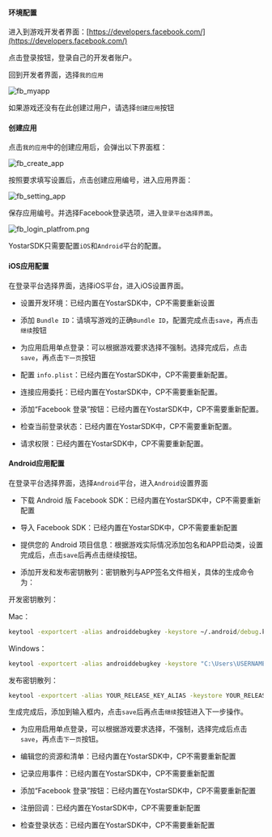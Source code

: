 #### 环境配置
进入到游戏开发者界面：[https://developers.facebook.com/](https://developers.facebook.com/)

点击登录按钮，登录自己的开发者账户。

回到开发者界面，选择`我的应用`

![fb_myapp](https://raw.githubusercontent.com/Yostardev/yostarsdk/master/docs/_media/fb_my_app.png)

如果游戏还没有在此创建过用户，请选择`创建应用`按钮

#### 创建应用

点击`我的应用`中的创建应用后，会弹出以下界面框：

![fb_create_app](https://raw.githubusercontent.com/Yostardev/yostarsdk/master/docs/_media/fb_create_app.png)

按照要求填写设置后，点击创建应用编号，进入应用界面：

![fb_setting_app](https://raw.githubusercontent.com/Yostardev/yostarsdk/master/docs/_media/fb_app_setting.png)

保存应用编号。并选择Facebook登录选项，进入`登录平台选择界面`。

![fb_login_platfrom.png](https://raw.githubusercontent.com/Yostardev/yostarsdk/master/docs/_media/fb_login_platfrom.png)

YostarSDK只需要配置`iOS`和`Android`平台的配置。

#### iOS应用配置

在登录平台选择界面，选择iOS平台，进入iOS设置界面。

+ 设置开发环境：已经内置在YostarSDK中，CP不需要重新设置

+ 添加 `Bundle ID`：请填写游戏的正确`Bundle ID`，配置完成点击`save`，再点击`继续`按钮

+ 为应用启用单点登录：可以根据游戏要求选择不强制。选择完成后，点击`save`，再点击`下一页`按钮

+ 配置 `info.plist`：已经内置在YostarSDK中，CP不需要重新配置。

+ 连接应用委托：已经内置在YostarSDK中，CP不需要重新配置。

+ 添加“Facebook 登录”按钮：已经内置在YostarSDK中，CP不需要重新配置。

+ 检查当前登录状态：已经内置在YostarSDK中，CP不需要重新配置。

+ 请求权限：已经内置在YostarSDK中，CP不需要重新配置。

#### Android应用配置

在登录平台选择界面，选择`Android`平台，进入`Android`设置界面

+ 下载 Android 版 Facebook SDK：已经内置在YostarSDK中，CP不需要重新配置

+ 导入 Facebook SDK：已经内置在YostarSDK中，CP不需要重新配置

+ 提供您的 Android 项目信息：根据游戏实际情况添加包名和APP启动类，设置完成后，点击`save`后再点击继续按钮。

+ 添加开发和发布密钥散列：密钥散列与APP签名文件相关，具体的生成命令为：

开发密钥散列：

Mac：
```cmd
keytool -exportcert -alias androiddebugkey -keystore ~/.android/debug.keystore | openssl sha1 -binary | openssl base64
```

Windows：
```cmd
keytool -exportcert -alias androiddebugkey -keystore "C:\Users\USERNAME\.android\debug.keystore" | "PATH_TO_OPENSSL_LIBRARY\bin\openssl" sha1 -binary | "PATH_TO_OPENSSL_LIBRARY\bin\openssl" base64
```

发布密钥散列：    

```cmd
keytool -exportcert -alias YOUR_RELEASE_KEY_ALIAS -keystore YOUR_RELEASE_KEY_PATH | openssl sha1 -binary | openssl base64
```
生成完成后，添加到输入框内，点击`save`后再点击`继续`按钮进入下一步操作。

+ 为应用启用单点登录，可以根据游戏要求选择，不强制，选择完成后点击`save`，再点击`下一页`按钮。

+ 编辑您的资源和清单：已经内置在YostarSDK中，CP不需要重新配置

+ 记录应用事件：已经内置在YostarSDK中，CP不需要重新配置

+ 添加“Facebook 登录”按钮：已经内置在YostarSDK中，CP不需要重新配置

+ 注册回调：已经内置在YostarSDK中，CP不需要重新配置

+ 检查登录状态：已经内置在YostarSDK中，CP不需要重新配置


